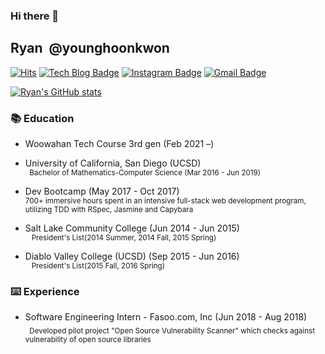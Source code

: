 ### Hi there 👋



## Ryan &nbsp;@younghoonkwon
[![Hits](https://hits.seeyoufarm.com/api/count/incr/badge.svg?url=https%3A%2F%2Fgithub.com%2Fyounghoonkwon)](https://hits.seeyoufarm.com)
[![Tech Blog Badge](http://img.shields.io/badge/-Tech%20blog-black?style=flat-square&logo=github&link=http://younghoonkwon.github.io/)](http://younghoonkwon.github.io/)
[![Instagram Badge](https://img.shields.io/badge/-Instagram-dd2a7b?style=flat-square&logo=instagram&logoColor=white&link=https://www.instagram.com/91hoon/)](https://www.instagram.com/91hoon/)
[![Gmail Badge](https://img.shields.io/badge/Gmail-d14836?style=flat-square&logo=Gmail&logoColor=white&link=mailto:younghoonkwon91@gmail.com)](mailto:younghoonkwon91@gmail.com)


[![Ryan's GitHub stats](https://github-readme-stats.vercel.app/api?username=YounghoonKwon&hide=stars,issues&count_private=true&show_icons=true&theme=dark)](https://github.com/anuraghazra/github-readme-stats)

### 📚 Education
- Woowahan Tech Course 3rd gen (Feb 2021 –)
- University of California, San Diego (UCSD) <br/>
<sub>&nbsp;&nbsp;Bachelor of Mathematics-Computer Science (Mar 2016 - Jun 2019)<sub/>
- Dev Bootcamp (May 2017 - Oct 2017)<br/>
<sub>700+ immersive hours spent in an intensive full-stack web development program, utilizing TDD with RSpec, Jasmine and Capybara <sub/>


- Salt Lake Community College (Jun 2014 - Jun 2015)<br/>
<sub>&nbsp;&nbsp; President's List(2014 Summer, 2014 Fall, 2015 Spring)<sub/>
- Diablo Valley College (UCSD) (Sep 2015 - Jun 2016)<br/>
<sub>&nbsp;&nbsp; President's List(2015 Fall, 2016 Spring)<sub/>

### ⌨️ Experience
- Software Engineering Intern - Fasoo.com, Inc (Jun 2018 - Aug 2018)</br>
<sub>&nbsp;&nbsp;Developed pilot project "Open Source Vulnerability Scanner" which checks against vulnerability of open source libraries</sub>

<!--
**YounghoonKwon/younghoonkwon** is a ✨ _special_ ✨ repository because its `README.md` (this file) appears on your GitHub profile.

Here are some ideas to get you started:

- 🔭 I’m currently working on ...
- 🌱 I’m currently learning ...
- 👯 I’m looking to collaborate on ...
- 🤔 I’m looking for help with ...
- 💬 Ask me about ...
- 📫 How to reach me: ...
- 😄 Pronouns: ...
- ⚡ Fun fact: ...
-->
